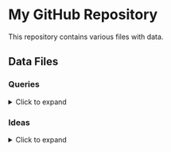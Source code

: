 # My GitHub Repository

This repository contains various files with data.

## Data Files

### Queries

<details>
<summary>Click to expand</summary>

- [2-GetGuestConfigurationAssignmentsComplianceStatus.txt](https://github.com/ankkp/ARGQuery/blob/main/Queries/Queries/GuestConfiguration/2-GetGuestConfigurationAssignmentsComplianceStatus.txt)
- [1-GetGuestConfigurationAssignments.txt](https://github.com/ankkp/ARGQuery/blob/main/Queries/Queries/GuestConfiguration/1-GetGuestConfigurationAssignments.txt)
- [1-GetVmIdentityInfo.txt](https://github.com/ankkp/ARGQuery/blob/main/Queries/Queries/VM/identity/1-GetVmIdentityInfo.txt)
- [GetExtesions-bypublisher](https://github.com/ankkp/ARGQuery/blob/main/Queries/Queries/VM/Extensions/GetExtesions-bypublisher)
- [GetExtesions.txt](https://github.com/ankkp/ARGQuery/blob/main/Queries/Queries/VM/Extensions/GetExtesions.txt)
- [1-ComparePolicyResultswithMDCassesment](https://github.com/ankkp/ARGQuery/blob/main/Queries/Queries/MDC/Recommendations/1-ComparePolicyResultswithMDCassesment)
- [1-GetAssignments](https://github.com/ankkp/ARGQuery/blob/main/Queries/Queries/policies/1-GetAssignments)

</details>

### Ideas

<details>
<summary>Click to expand</summary>

- [1-GetVmAllextesionStatus.txt](https://github.com/ankkp/ARGQuery/blob/main/Ideas/Ideas/1-GetVmAllextesionStatus.txt)
- [1-GetPublicIPwithListofOpenPorts.txt](https://github.com/ankkp/ARGQuery/blob/main/Ideas/Ideas/1-GetPublicIPwithListofOpenPorts.txt)

</details>

